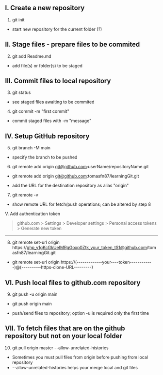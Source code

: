 I. Create a new repository
--------------------------
1) git init
 * start new repository for the current folder (?)

II. Stage files - prepare files to be commited
----------------------------------------------
2) git add Readme.md
 * add file(s) or folder(s) to be staged

III. Commit files to local repository
-------------------------------------
3) git status
 * see staged files awaiting to be commited

4) git commit -m "first commit"
 * commit staged files with -m "message"

IV. Setup GitHub repository
---------------------------
5) git branch -M main
 * specify the branch to be pushed

6) git remote add origin git@github.com:userName/repositoryName.git
 - git remote add origin git@github.com:tomasfn87/learningGit.git
 * add the URL for the destination repository as alias "origin"

7) git remote -v
 * show remote URL for fetch/push operations; can be altered by step 8

V. Add authentication token
> github.com > Settings > Developer settings > Personal access tokens > Generate new token
----------------------------------------------------------------------------------------------------------------------
8) git remote set-url origin https://ghp_y1gKcGkUeIMRgGoxp0Ztk_your_token_tS1@github.com/tomasfn87/learningGit.git
 - git remote set-url origin https://(-------------your----token------------)@(----------https-clone-URL---------)

VI. Push local files to github.com repository
---------------------------------------------
9) git push -u origin main
 - git push origin main
 * push/send files to repository; option -u is required only the first time

VII. To fetch files that are on the github repository but not on your local folder
----------------------------------------------------------------------------------
10) git pull origin master --allow-unrelated-histories
 * Sometimes you must pull files from origin before pushing from local repository
 * --allow-unrelated-histories helps your merge local and git files